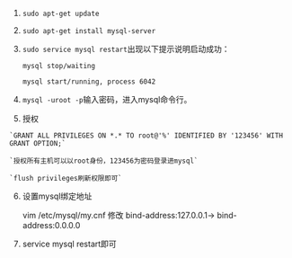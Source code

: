 1.    `sudo apt-get update`

2.  `sudo apt-get install mysql-server`

3.  `sudo service mysql restart`出现以下提示说明启动成功：
        
        mysql stop/waiting
        
        mysql start/running, process 6042
        
4.    `mysql -uroot -p`输入密码，进入mysql命令行。

5.    授权

    `GRANT ALL PRIVILEGES ON *.* TO root@'%' IDENTIFIED BY '123456' WITH GRANT OPTION;`

    `授权所有主机可以以root身份，123456为密码登录进mysql`

    `flush privileges刷新权限即可`
           
6.  设置mysql绑定地址
    
    vim /etc/mysql/my.cnf
    修改 bind-address:127.0.0.1-> bind-address:0.0.0.0
    
7. service mysql restart即可
